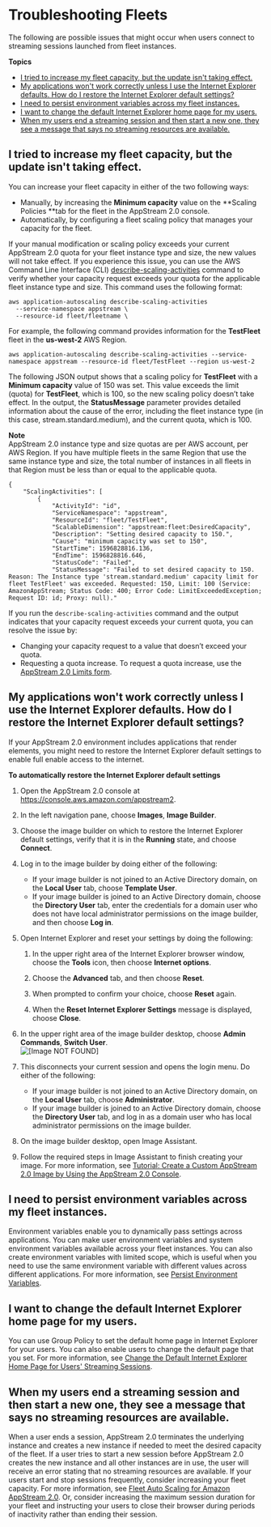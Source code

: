# Troubleshooting Fleets<a name="troubleshooting-fleets"></a>

The following are possible issues that might occur when users connect to streaming sessions launched from fleet instances\.

**Topics**
+ [I tried to increase my fleet capacity, but the update isn't taking effect\.](#troubleshooting-fleet-scale-up-policy-not-working-quota-limit-exceeded)
+ [My applications won't work correctly unless I use the Internet Explorer defaults\. How do I restore the Internet Explorer default settings?](#troubleshooting-restore-ie-defaults)
+ [I need to persist environment variables across my fleet instances\.](#troubleshooting-persist-environment-variables)
+ [I want to change the default Internet Explorer home page for my users\.](#troubleshooting-change-homepage)
+ [When my users end a streaming session and then start a new one, they see a message that says no streaming resources are available\.](#troubleshooting-no-resources-available-new-streaming-session)

## I tried to increase my fleet capacity, but the update isn't taking effect\.<a name="troubleshooting-fleet-scale-up-policy-not-working-quota-limit-exceeded"></a>

You can increase your fleet capacity in either of the two following ways:
+ Manually, by increasing the **Minimum capacity** value on the **Scaling Policies **tab for the fleet in the AppStream 2\.0 console\.
+ Automatically, by configuring a fleet scaling policy that manages your capacity for the fleet\.

If your manual modification or scaling policy exceeds your current AppStream 2\.0 quota for your fleet instance type and size, the new values will not take effect\. If you experience this issue, you can use the AWS Command Line Interface \(CLI\) [describe\-scaling\-activities](https://docs.aws.amazon.com/cli/latest/reference/application-autoscaling/describe-scaling-activities.html) command to verify whether your capacity request exceeds your quota for the applicable fleet instance type and size\. This command uses the following format:

```
aws application-autoscaling describe-scaling-activities
  --service-namespace appstream \
  --resource-id fleet/fleetname \
```

For example, the following command provides information for the **TestFleet** fleet in the **us\-west\-2** AWS Region\.

```
aws application-autoscaling describe-scaling-activities --service-namespace appstream --resource-id fleet/TestFleet --region us-west-2
```

The following JSON output shows that a scaling policy for **TestFleet** with a **Minimum capacity** value of 150 was set\. This value exceeds the limit \(quota\) for **TestFleet**, which is 100, so the new scaling policy doesn’t take effect\. In the output, the **StatusMessage** parameter provides detailed information about the cause of the error, including the fleet instance type \(in this case, stream\.standard\.medium\), and the current quota, which is 100\.

**Note**  
AppStream 2\.0 instance type and size quotas are per AWS account, per AWS Region\. If you have multiple fleets in the same Region that use the same instance type and size, the total number of instances in all fleets in that Region must be less than or equal to the applicable quota\.

```
{
    "ScalingActivities": [
        {
            "ActivityId": "id",
            "ServiceNamespace": "appstream",
            "ResourceId": "fleet/TestFleet",
            "ScalableDimension": "appstream:fleet:DesiredCapacity",
            "Description": "Setting desired capacity to 150.",
            "Cause": "minimum capacity was set to 150",
            "StartTime": 1596828816.136,
            "EndTime": 1596828816.646,
            "StatusCode": "Failed",
            "StatusMessage": "Failed to set desired capacity to 150. Reason: The Instance type 'stream.standard.medium' capacity limit for fleet TestFleet' was exceeded. Requested: 150, Limit: 100 (Service: AmazonAppStream; Status Code: 400; Error Code: LimitExceededException; Request ID: id; Proxy: null)."
```

If you run the `describe-scaling-activities` command and the output indicates that your capacity request exceeds your current quota, you can resolve the issue by:
+ Changing your capacity request to a value that doesn’t exceed your quota\.
+ Requesting a quota increase\. To request a quota increase, use the [AppStream 2\.0 Limits form](https://console.aws.amazon.com/support/home#/case/create?issueType=service-limit-increase&limitType=service-code-appstream2)\.

## My applications won't work correctly unless I use the Internet Explorer defaults\. How do I restore the Internet Explorer default settings?<a name="troubleshooting-restore-ie-defaults"></a>

If your AppStream 2\.0 environment includes applications that render elements, you might need to restore the Internet Explorer default settings to enable full enable access to the internet\. 

**To automatically restore the Internet Explorer default settings**

1. Open the AppStream 2\.0 console at [https://console\.aws\.amazon\.com/appstream2](https://console.aws.amazon.com/appstream2)\.

1. In the left navigation pane, choose **Images**, **Image Builder**\.

1. Choose the image builder on which to restore the Internet Explorer default settings, verify that it is in the **Running** state, and choose **Connect**\.

1. Log in to the image builder by doing either of the following:
   + If your image builder is not joined to an Active Directory domain, on the **Local User** tab, choose **Template User**\.
   + If your image builder is joined to an Active Directory domain, choose the **Directory User** tab, enter the credentials for a domain user who does not have local administrator permissions on the image builder, and then choose **Log in**\.

1. Open Internet Explorer and reset your settings by doing the following:

   1. In the upper right area of the Internet Explorer browser window, choose the **Tools** icon, then choose **Internet options**\.

   1. Choose the **Advanced** tab, and then choose **Reset**\.

   1. When prompted to confirm your choice, choose **Reset** again\.

   1. When the **Reset Internet Explorer Settings** message is displayed, choose **Close**\.

1. In the upper right area of the image builder desktop, choose **Admin Commands**, **Switch User**\.   
![\[Image NOT FOUND\]](http://docs.aws.amazon.com/appstream2/latest/developerguide/images/admin-commands-switch-user.png)

1. This disconnects your current session and opens the login menu\. Do either of the following: 
   + If your image builder is not joined to an Active Directory domain, on the **Local User** tab, choose **Administrator**\.
   + If your image builder is joined to an Active Directory domain, choose the **Directory User** tab, and log in as a domain user who has local administrator permissions on the image builder\.

1. On the image builder desktop, open Image Assistant\.

1. Follow the required steps in Image Assistant to finish creating your image\. For more information, see [Tutorial: Create a Custom AppStream 2\.0 Image by Using the AppStream 2\.0 Console](tutorial-image-builder.md)\.

## I need to persist environment variables across my fleet instances\.<a name="troubleshooting-persist-environment-variables"></a>

Environment variables enable you to dynamically pass settings across applications\. You can make user environment variables and system environment variables available across your fleet instances\. You can also create environment variables with limited scope, which is useful when you need to use the same environment variable with different values across different applications\. For more information, see [Persist Environment Variables](customize-fleets.md#customize-fleets-persist-environment-variables)\.

## I want to change the default Internet Explorer home page for my users\.<a name="troubleshooting-change-homepage"></a>

You can use Group Policy to set the default home page in Internet Explorer for your users\. You can also enable users to change the default page that you set\. For more information, see [Change the Default Internet Explorer Home Page for Users' Streaming Sessions](customize-fleets.md#customize-fleets-change-ie-homepage)\.

## When my users end a streaming session and then start a new one, they see a message that says no streaming resources are available\.<a name="troubleshooting-no-resources-available-new-streaming-session"></a>

When a user ends a session, AppStream 2\.0 terminates the underlying instance and creates a new instance if needed to meet the desired capacity of the fleet\. If a user tries to start a new session before AppStream 2\.0 creates the new instance and all other instances are in use, the user will receive an error stating that no streaming resources are available\. If your users start and stop sessions frequently, consider increasing your fleet capacity\. For more information, see [Fleet Auto Scaling for Amazon AppStream 2\.0](autoscaling.md)\. Or, consider increasing the maximum session duration for your fleet and instructing your users to close their browser during periods of inactivity rather than ending their session\.